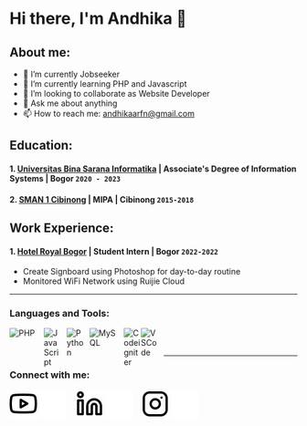 # Hi there, I'm Andhika 👋
## About me:
- 🔭 I’m currently Jobseeker
- 🌱 I’m currently learning PHP and Javascript
- 👯 I’m looking to collaborate as Website Developer
- 💬 Ask me about anything
- 📫 How to reach me: andhikaarfn@gmail.com

## Education:

#### 1. [Universitas Bina Sarana Informatika](https://www.bsi.ac.id/) | Associate's Degree of Information Systems | Bogor `2020 - 2023`
#### 2. [SMAN 1 Cibinong](https://www.sman1-cbi.sch.id/) | MIPA | Cibinong `2015-2018`

## Work Experience:
#### 1. [Hotel Royal Bogor](https://hotelroyalbogor.com/) | Student Intern | Bogor `2022-2022`
   - Create Signboard using Photoshop for day-to-day routine
   - Monitored WiFi Network using Ruijie Cloud
---

### Languages and Tools:

[<img align="left" alt="PHP" width="50px" src="https://upload.wikimedia.org/wikipedia/commons/thumb/2/27/PHP-logo.svg/1200px-PHP-logo.svg.png" style="padding-right:10px;" />][webdev]
[<img align="left" alt="JavaScript" width="30px" src="https://upload.wikimedia.org/wikipedia/commons/thumb/6/6a/JavaScript-logo.png/800px-JavaScript-logo.png" style="padding-right:10px;" />][webdev]
[<img align="left" alt="Python" width="30px" src="https://upload.wikimedia.org/wikipedia/commons/thumb/c/c3/Python-logo-notext.svg/1200px-Python-logo-notext.svg.png" style="padding-right:10px;" />][webdev]
[<img align="left" alt="MySQL" width="50px" src="https://upload.wikimedia.org/wikipedia/id/a/a9/MySQL.png" style="padding-right:10px;" />][webdev]
[<img align="left" alt="Codeigniter" width="30px" src="https://cdn.freebiesupply.com/logos/large/2x/codeigniter-logo-png-transparent.png" style="padding-right:0px;" />][webdev]
[<img align="left" alt="VSCode" width="30px" src="https://upload.wikimedia.org/wikipedia/commons/thumb/9/9a/Visual_Studio_Code_1.35_icon.svg/2048px-Visual_Studio_Code_1.35_icon.svg.png" style="padding-right:10px;" />][webdev]

<br />
<br />

---
### Connect with me:

[![website](./img/youtube-light.svg)](https://www.youtube.com/@andikaarifin7163#gh-light-mode-only)
[![website](./img/youtube-dark.svg)](https://www.youtube.com/@andikaarifin7163#gh-dark-mode-only)
&nbsp;&nbsp;
[![website](./img/linkedin-light.svg)](https://www.linkedin.com/in/Dikaarfn#gh-light-mode-only)
[![website](./img/linkedin-dark.svg)](https://www.linkedin.com/in/Dikaarfn#gh-dark-mode-only)
&nbsp;&nbsp;
[![website](./img/instagram-light.svg)](https://instagram.com/andhikararfn#gh-light-mode-only)
[![website](./img/instagram-dark.svg)](https://instagram.com/andhikararfn#gh-dark-mode-only)



[webdev]: https://github.com/Dikaarfn/Dikaarfn
